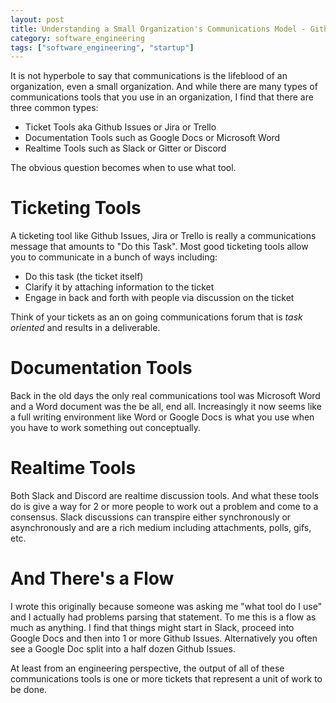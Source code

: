 ```yaml
---
layout: post
title: Understanding a Small Organization's Communications Model - Github Issues vs Google Docs vs Slack
category: software_engineering
tags: ["software_engineering", "startup"]
---
```


It is not hyperbole to say that communications is the lifeblood of an organization, even a small organization.  And while there are many types of communications tools that you use in an organization, I find that there are three common types:

* Ticket Tools aka Github Issues or Jira or Trello
* Documentation Tools such as Google Docs or Microsoft Word
* Realtime Tools such as Slack or Gitter or Discord

The obvious question becomes when to use what tool.  

# Ticketing Tools

A ticketing tool like Github Issues, Jira or Trello is really a communications message that amounts to "Do this Task".  Most good ticketing tools allow you to communicate in a bunch of ways including:

* Do this task (the ticket itself)
* Clarify it by attaching information to the ticket
* Engage in back and forth with people via discussion on the ticket

Think of your tickets as an on going communications forum that is *task oriented* and results in a deliverable.

# Documentation Tools

Back in the old days the only real communications tool was Microsoft Word and a Word document was the be all, end all.  Increasingly it now seems like a full writing environment like Word or Google Docs is what you use when you have to work something out conceptually.  

# Realtime Tools 

Both Slack and Discord are realtime discussion tools.  And what these tools do is give a way for 2 or more people to work out a problem and come to a consensus.  Slack discussions can transpire either synchronously or asynchronously and are a rich medium including attachments, polls, gifs, etc.  

# And There's a Flow

I wrote this originally because someone was asking me "what tool do I use" and I actually had problems parsing that statement.  To me this is a flow as much as anything.  I find that things might start in Slack, proceed into Google Docs and then into 1 or more Github Issues.  Alternatively you often see a Google Doc split into a half dozen Github Issues.

At least from an engineering perspective, the output of all of these communications tools is one or more tickets that represent a unit of work to be done.
